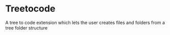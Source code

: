 # Treetocode
A tree to code extension which lets the user creates files and folders from a tree folder structure
